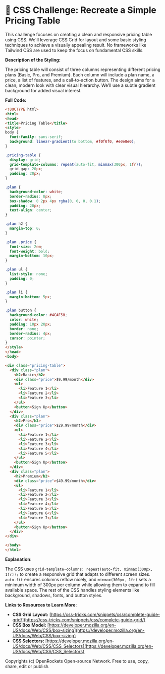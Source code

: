 # 🐞 CSS Challenge: Recreate a Simple Pricing Table


This challenge focuses on creating a clean and responsive pricing table using CSS. We'll leverage CSS Grid for layout and some basic styling techniques to achieve a visually appealing result.  No frameworks like Tailwind CSS are used to keep the focus on fundamental CSS skills.

**Description of the Styling:**

The pricing table will consist of three columns representing different pricing plans (Basic, Pro, and Premium). Each column will include a plan name, a price, a list of features, and a call-to-action button.  The design aims for a clean, modern look with clear visual hierarchy. We'll use a subtle gradient background for added visual interest.

**Full Code:**

```html
<!DOCTYPE html>
<html>
<head>
<title>Pricing Table</title>
<style>
body {
  font-family: sans-serif;
  background: linear-gradient(to bottom, #f0f0f0, #e0e0e0);
}

.pricing-table {
  display: grid;
  grid-template-columns: repeat(auto-fit, minmax(300px, 1fr));
  grid-gap: 20px;
  padding: 20px;
}

.plan {
  background-color: white;
  border-radius: 8px;
  box-shadow: 0 2px 4px rgba(0, 0, 0, 0.1);
  padding: 20px;
  text-align: center;
}

.plan h2 {
  margin-top: 0;
}

.plan .price {
  font-size: 2em;
  font-weight: bold;
  margin-bottom: 10px;
}

.plan ul {
  list-style: none;
  padding: 0;
}

.plan li {
  margin-bottom: 5px;
}

.plan button {
  background-color: #4CAF50;
  color: white;
  padding: 10px 20px;
  border: none;
  border-radius: 4px;
  cursor: pointer;
}
</style>
</head>
<body>

<div class="pricing-table">
  <div class="plan">
    <h2>Basic</h2>
    <div class="price">$9.99/month</div>
    <ul>
      <li>Feature 1</li>
      <li>Feature 2</li>
      <li>Feature 3</li>
    </ul>
    <button>Sign Up</button>
  </div>
  <div class="plan">
    <h2>Pro</h2>
    <div class="price">$29.99/month</div>
    <ul>
      <li>Feature 1</li>
      <li>Feature 2</li>
      <li>Feature 3</li>
      <li>Feature 4</li>
      <li>Feature 5</li>
    </ul>
    <button>Sign Up</button>
  </div>
  <div class="plan">
    <h2>Premium</h2>
    <div class="price">$49.99/month</div>
    <ul>
      <li>Feature 1</li>
      <li>Feature 2</li>
      <li>Feature 3</li>
      <li>Feature 4</li>
      <li>Feature 5</li>
      <li>Feature 6</li>
      <li>Feature 7</li>
    </ul>
    <button>Sign Up</button>
  </div>
</div>

</body>
</html>
```

**Explanation:**

The CSS uses `grid-template-columns: repeat(auto-fit, minmax(300px, 1fr));` to create a responsive grid that adapts to different screen sizes.  `auto-fit` ensures columns reflow nicely, and `minmax(300px, 1fr)` sets a minimum width of 300px per column while allowing them to expand to fill available space.  The rest of the CSS handles styling elements like background, shadows, fonts, and button styles.

**Links to Resources to Learn More:**

* **CSS Grid Layout:** [https://css-tricks.com/snippets/css/complete-guide-grid/](https://css-tricks.com/snippets/css/complete-guide-grid/)
* **CSS Box Model:** [https://developer.mozilla.org/en-US/docs/Web/CSS/box-sizing](https://developer.mozilla.org/en-US/docs/Web/CSS/box-sizing)
* **CSS Selectors:** [https://developer.mozilla.org/en-US/docs/Web/CSS/CSS_Selectors](https://developer.mozilla.org/en-US/docs/Web/CSS/CSS_Selectors)


Copyrights (c) OpenRockets Open-source Network. Free to use, copy, share, edit or publish.

